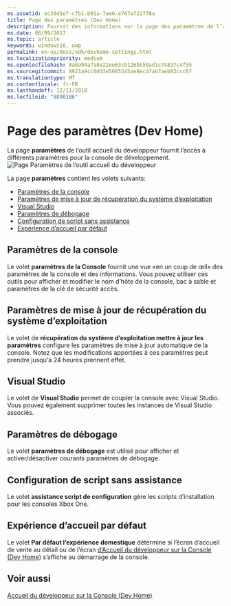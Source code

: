 ```yaml
---
ms.assetid: ec3945e7-cfb1-b91a-7ae6-e767a7227f8a
title: Page des paramètres (Dev Home)
description: Fournit des informations sur la page des paramètres de l’application accueil du développeur pour Xbox One.
ms.date: 08/09/2017
ms.topic: article
keywords: windows10, uwp
permalink: en-us/docs/xdk/devhome-settings.html
ms.localizationpriority: medium
ms.openlocfilehash: 8a0a94a7a8e22ee63cb126bb50ad1c74837c4f55
ms.sourcegitcommit: 8921a9cc0dd3e5665345ae8eca7ab7aeb83ccc6f
ms.translationtype: MT
ms.contentlocale: fr-FR
ms.lasthandoff: 12/11/2018
ms.locfileid: "8890186"
---
```

# <a name="settings-page-dev-home"></a>Page des paramètres (Dev Home)
   
  
La page **paramètres** de l’outil accueil du développeur fournit l’accès à différents paramètres pour la console de développement.   
 ![Page Paramètres de l’outil accueil du développeur](images/devhome_settings.png)   
  
La page **paramètres** contient les volets suivants:   
 
   *  [Paramètres de la console](#ID4EEB)  
   *  [Paramètres de mise à jour de récupération du système d’exploitation](#ID4EOB)  
   *  [Visual Studio](#ID4EYB)  
   *  [Paramètres de débogage](#ID4ECC)  
   *  [Configuration de script sans assistance](#ID4EMC)  
   *  [Expérience d’accueil par défaut](#ID4E3C)  

 
<a id="ID4EEB"></a>

   

## <a name="console-settings"></a>Paramètres de la console  
   
  
Le volet **paramètres de la Console** fournit une vue «en un coup de œil» des paramètres de la console et des informations. Vous pouvez utiliser ces outils pour afficher et modifier le nom d’hôte de la console, bac à sable et paramètres de la clé de sécurité accès.   
  
<a id="ID4EOB"></a>

   

## <a name="os-recovery-update-settings"></a>Paramètres de mise à jour de récupération du système d’exploitation  
   
  
Le volet de **récupération du système d’exploitation mettre à jour les paramètres** configure les paramètres de mise à jour automatique de la console. Notez que les modifications apportées à ces paramètres peut prendre jusqu'à 24 heures prennent effet.   
  
<a id="ID4EYB"></a>

   

## <a name="visual-studio"></a>Visual Studio  
   
  
Le volet de **Visual Studio** permet de coupler la console avec Visual Studio. Vous pouvez également supprimer toutes les instances de Visual Studio associés.   
  
<a id="ID4ECC"></a>

   

## <a name="debug-settings"></a>Paramètres de débogage  
   
  
Le volet **paramètres de débogage** est utilisé pour afficher et activer/désactiver courants paramètres de débogage.   
  
<a id="ID4EMC"></a>

   

## <a name="unattended-script-configuration"></a>Configuration de script sans assistance  
   
  
Le volet **assistance script de configuration** gère les scripts d’installation pour les consoles Xbox One.   
  
<a id="ID4E3C"></a>

   

## <a name="default-home-experience"></a>Expérience d’accueil par défaut  
   
  
Le volet **Par défaut l’expérience domestique** détermine si l’écran d’accueil de vente au détail ou de l’écran [d’Accueil du développeur sur la Console (Dev Home)](dev-home.md) s’affiche au démarrage de la console.   
  
<a id="ID4EJD"></a>

   

## <a name="see-also"></a>Voir aussi  
 [Accueil du développeur sur la Console (Dev Home)](dev-home.md)

  